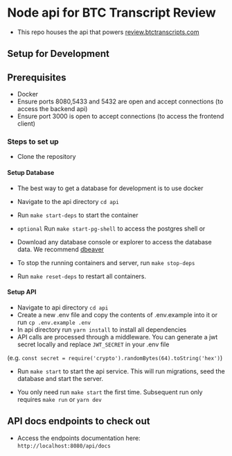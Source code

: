 # Node api for BTC Transcript Review

- This repo houses the api that powers [review.btctranscripts.com](https://review.btcranscripts.com)

## Setup for Development

## Prerequisites

- Docker
- Ensure ports 8080,5433 and 5432 are open and accept connections (to access the backend api)
- Ensure port 3000 is open to accept connections (to access the frontend client)

### Steps to set up

- Clone the repository

#### Setup Database

- The best way to get a database for development is to use docker

- Navigate to the api directory `cd api`
- Run `make start-deps` to start the container
- `optional` Run `make start-pg-shell` to access the postgres shell or
- Download any database console or explorer to access the database data. We recommend [dbeaver](https://dbeaver.io/)
- To stop the running containers and server, run `make stop-deps`
- Run `make reset-deps` to restart all containers.

#### Setup API

- Navigate to api directory `cd api`
- Create a new .env file and copy the contents of .env.example into it or run `cp .env.example .env`
- In api directory run `yarn install` to install all dependencies
- API calls are processed through a middleware. You can generate a jwt secret locally and replace `JWT_SECRET` in your .env file

(e.g. `const secret = require('crypto').randomBytes(64).toString('hex')`)

- Run `make start` to start the api service. This will run migrations, seed the database and start the server.

- You only need run `make start` the first time. Subsequent run only requires `make run` or `yarn dev`

## API docs endpoints to check out

- Access the endpoints documentation here: `http://localhost:8080/api/docs`
